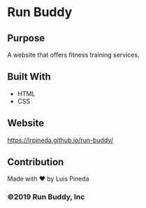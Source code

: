 # Run Buddy 

## Purpose
A website that offers fitness training services.

## Built With
* HTML
* CSS

## Website
https://lrpineda.github.io/run-buddy/

## Contribution
Made with ❤️ by Luis Pineda

### ©️2019 Run Buddy, Inc 
